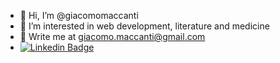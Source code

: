 - 👋 Hi, I’m @giacomomaccanti
- 👀 I’m interested in web development, literature and medicine
- 📧 Write me at giacomo.maccanti@gmail.com
- <a href=""><img src="https://www.google.com/url?sa=i&url=https%3A%2F%2Ficon-icons.com%2Fit%2Ficona%2Flinkedin-logo%2F147268&psig=AOvVaw3sfgaOlS3HDrHOgxhu2R5A&ust=1631367679859000&source=images&cd=vfe&ved=0CAsQjRxqFwoTCMj2x6rE9PICFQAAAAAdAAAAABAJ" alt="Linkedin Badge" style="max-width: 100%;"></a>

<!---
giacomomaccanti/giacomomaccanti is a ✨ special ✨ repository because its `README.md` (this file) appears on your GitHub profile.
You can click the Preview link to take a look at your changes.
--->
